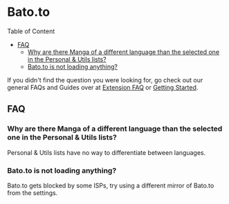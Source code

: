 # Bato.to

Table of Content
- [FAQ](#FAQ)
    - [Why are there Manga of a different language than the selected one in the Personal & Utils lists?](#why-are-there-manga-of-diffrent-languge-than-the-selected-one-in-personal--utils-lists)
    - [Bato.to is not loading anything?](#batoto-is-not-loading-anything)

[Uncomment this if needed; and replace &#40; and &#41; with ( and )]: <> (- [Guides]&#40;#Guides&#41;)
    
If you didn't find the question you were looking for, go check out our general FAQs and Guides over at [Extension FAQ](https://tachiyomi.org/help/faq/#extensions) or [Getting Started](https://tachiyomi.org/help/guides/getting-started/#installation).

## FAQ

### Why are there Manga of a different language than the selected one in the Personal & Utils lists?
Personal & Utils lists have no way to differentiate between languages.

### Bato.to is not loading anything?
Bato.to gets blocked by some ISPs, try using a different mirror of Bato.to from the settings.

[Uncomment this if needed]: <> (## Guides)
